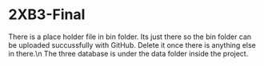 # 2XB3-Final

There is a place holder file in bin folder. Its just there so the bin folder can be uploaded succussfully with GitHub. Delete it once there is anything else in there.\n
The three database is under the data folder inside the project.
